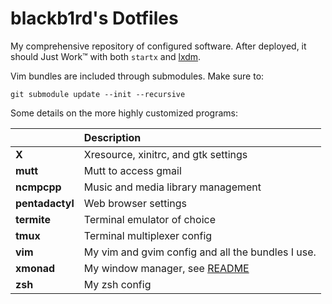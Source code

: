 # blackb1rd's Dotfiles

My comprehensive repository of configured software.  After deployed, it
should Just Work™ with both ``startx`` and [lxdm][].

Vim bundles are included through submodules. Make sure to:

```
git submodule update --init --recursive
```

Some details on the more highly customized programs:

|                 | Description                                       |
| --------------- | :------------------------------------------------ |
| **X**           | Xresource, xinitrc, and gtk settings              |
| **mutt**        | Mutt to access gmail                              |
| **ncmpcpp**     | Music and media library management                |
| **pentadactyl** | Web browser settings                              |
| **termite**     | Terminal emulator of choice                       |
| **tmux**        | Terminal multiplexer config                       |
| **vim**         | My vim and gvim config and all the bundles I use. |
| **xmonad**      | My window manager, see [README][xmonad]           |
| **zsh**         | My zsh config                                     |

  [lxdm]: https://wiki.archlinux.org/index.php/LXDM
  [vim]: https://github.com/blackb1rd/dotfiles/blob/master/vim/README.md
  [xmonad]: https://github.com/blackb1rd/dotfiles/blob/master/xmonad/README.md
